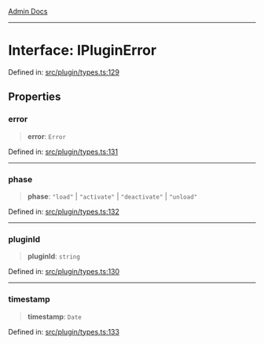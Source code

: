 [Admin Docs](/)

***

# Interface: IPluginError

Defined in: [src/plugin/types.ts:129](https://github.com/gautam-divyanshu/talawa-api/blob/84910820371ade6fdca33545b3a0fc1e929731b2/src/plugin/types.ts#L129)

## Properties

### error

> **error**: `Error`

Defined in: [src/plugin/types.ts:131](https://github.com/gautam-divyanshu/talawa-api/blob/84910820371ade6fdca33545b3a0fc1e929731b2/src/plugin/types.ts#L131)

***

### phase

> **phase**: `"load"` \| `"activate"` \| `"deactivate"` \| `"unload"`

Defined in: [src/plugin/types.ts:132](https://github.com/gautam-divyanshu/talawa-api/blob/84910820371ade6fdca33545b3a0fc1e929731b2/src/plugin/types.ts#L132)

***

### pluginId

> **pluginId**: `string`

Defined in: [src/plugin/types.ts:130](https://github.com/gautam-divyanshu/talawa-api/blob/84910820371ade6fdca33545b3a0fc1e929731b2/src/plugin/types.ts#L130)

***

### timestamp

> **timestamp**: `Date`

Defined in: [src/plugin/types.ts:133](https://github.com/gautam-divyanshu/talawa-api/blob/84910820371ade6fdca33545b3a0fc1e929731b2/src/plugin/types.ts#L133)
